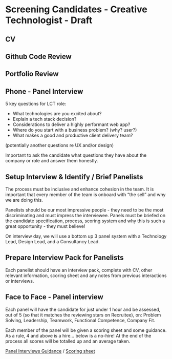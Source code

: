 # Screening Candidates - Creative Technologist - Draft

## CV

## Github Code Review 

## Portfolio Review 

## Phone - Panel Interview
5 key questions for LCT role: 

- What technologies are you excited about? 
- Explain a tech stack decision? 
- Considerations to deliver a highly performant web app?
- Where do you start with a business problem? (why? user?)
- What makes a good and productive client delivery team?

(potentially another questions re UX and/or design)

Important to ask the candidate what questions they have about the company or role and answer them honestly. 


## Setup Interview & Identify / Brief Panelists
The process must be inclusive and enhance cohesion in the team. It is important that every member of the team is onboard with “the sell” and why we are doing this. 

Panelists should be our most impressive people - they need to be the most discriminating and must impress the interviewee. Panels must be briefed on the candidate specification, process, scoring system and why this is such a great opportunity - they must believe! 

On interview day, we will use a bottom up 3 panel system with a Technology Lead, Design Lead, and a Consultancy Lead.

## Prepare Interview Pack for Panelists
Each panelist should have an interview pack, complete with CV, other relevant information, scoring sheet and any notes from previous interactions or interviews. 

## Face to Face - Panel interview
Each panel will have the candidate for just under 1 hour and be assessed, out of 5 (so that it matches the reviewing stars on Recruitee), on: Problem Solving, Leadership, Teamwork, Functional Competence, Company Fit. 

Each member of the panel will be given a scoring sheet and some guidance. As a rule, 4 and above is a hire… below is a no-hire! At the end of the process all scores will be totalled up and an average taken. 

[Panel Interviews Guidance](https://github.com/pebblecode/pebble-handbook/blob/master/hiring-great-talent/creative-technologist/panel-interviews.md) / [Scoring sheet](https://docs.google.com/document/d/1bk59j77QOH-uEgQhtY-u4WC-mEDZ604rjY54cTtAue0/edit)
